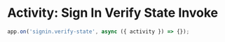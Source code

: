 # Activity: Sign In Verify State Invoke

<!-- langtabs-start -->
```typescript
app.on('signin.verify-state', async ({ activity }) => {});
```
<!-- langtabs-end -->
